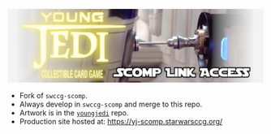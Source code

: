 ![](yj-scomp4.png)


* Fork of `swccg-scomp`.
* Always develop in `swccg-scomp` and merge to this repo.
* Artwork is in the [`youngjedi`](https://github.com/swccgpc/youngjedi) repo.
* Production site hosted at: https://yj-scomp.starwarsccg.org/
